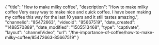 {
    "title": "How to make milky coffee",
    "description": "How to make milky coffee Very easy way to make nice and quick coffee. I have been making my coffee this way for the last 10 years and it still tastes amazing.",
    "channelid": "85472663",
    "videoid": "85667519",
    "date_created": "1488570889",
    "date_modified": "1505513468",
    "type": "captivate",
    "layout": "channelVideo",
    "url": "\/the-importance-of-coffee\/how-to-make-milky-coffee\/85472663-85667519"
}